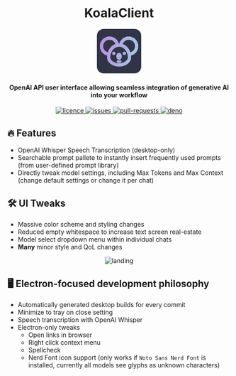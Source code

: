 <h1 align="center"><b>KoalaClient</b></h1>

<p align="center">
    <a href="https://client.koaladev.io" target="_blank"><img src="public/apple-touch-icon.png" alt="KoalaClient Icon" width="100" /></a>
</p>

<h4 align="center"><b>OpenAI API user interface allowing seamless integration of generative AI into your workflow</b></h4>

<p align="center">
<a href="https://github.com/jackschedel/KoalaClient/blob/main/LICENSE" target="_blank">
    <img src="https://img.shields.io/github/license/jackschedel/KoalaClient?style=flat-square" alt="licence" />
</a>

<a href="https://github.com/jackschedel/KoalaClient/issues" target="_blank">
    <img src="https://img.shields.io/github/issues/jackschedel/KoalaClient?style=flat-square" alt="issues"/>
</a>

<a href="https://github.com/jackschedel/KoalaClient/pulls" target="_blank">
    <img src="https://img.shields.io/github/issues-pr/jackschedel/KoalaClient?style=flat-square" alt="pull-requests"/>
</a>

<a href="https://github.com/denoland/deno" target="_blank">
    <img src="https://img.shields.io/badge/code%20style-deno-ff69b4?style=flat-square" alt="deno"/>
</a>
</p>

## 🔥 Features

- OpenAI Whisper Speech Transcription (desktop-only)
- Searchable prompt pallete to instantly insert frequently used prompts (from
  user-defined prompt library)
- Directly tweak model settings, including Max Tokens and Max Context (change
  default settings or change it per chat)

## 🛠️ UI Tweaks

- Massive color scheme and styling changes
- Reduced empty whitespace to increase text screen real-estate
- Model select dropdown menu within individual chats
- **Many** minor style and QoL changes

<p align="center">
    <img src="https://cdn.discordapp.com/attachments/446426925209092098/1139789550428893255/image.png" alt="landing" width=500 />
</p>

## 🖥️ Electron-focused development philosophy

- Automatically generated desktop builds for every commit
- Minimize to tray on close setting
- Speech transcription with OpenAI Whisper
- Electron-only tweaks
  - Open links in browser
  - Right click context menu
  - Spellcheck
  - Nerd Font icon support (only works if `Noto Sans Nerd Font` is installed,
    currently all models see glyphs as unknown characters)

